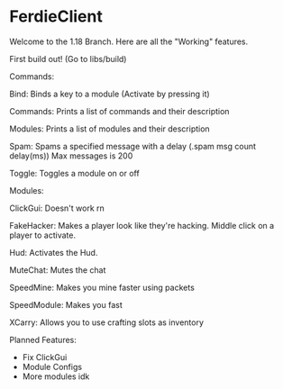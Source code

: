 # FerdieClient

Welcome to the 1.18 Branch. Here are all the "Working" features.

First build out! (Go to libs/build)


Commands:

Bind: Binds a key to a module (Activate by pressing it)

Commands: Prints a list of commands and their description

Modules: Prints a list of modules and their description

Spam: Spams a specified message with a delay (.spam msg count delay(ms)) Max messages is 200

Toggle: Toggles a module on or off


Modules:

ClickGui: Doesn't work rn

FakeHacker: Makes a player look like they're hacking. Middle click on a player to activate.

Hud: Activates the Hud.

MuteChat: Mutes the chat

SpeedMine: Makes you mine faster using packets

SpeedModule: Makes you fast

XCarry: Allows you to use crafting slots as inventory


Planned Features:

- Fix ClickGui
- Module Configs
- More modules idk
